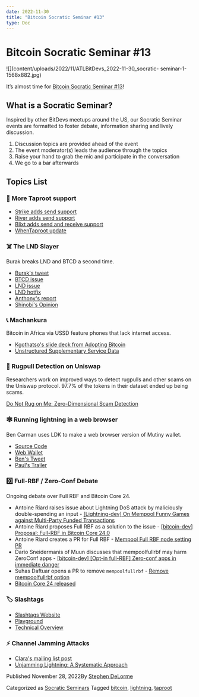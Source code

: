 ```yaml
---
date: 2022-11-30
title: "Bitcoin Socratic Seminar #13"
type: Doc
---
```

# Bitcoin Socratic Seminar #13

![](content/uploads/2022/11/ATLBitDevs_2022-11-30_socratic-
seminar-1-1568x882.jpg)

It’s almost time for [Bitcoin Socratic Seminar
#13](https://www.meetup.com/atlantabitdevs/events/289310210/)!

## What is a Socratic Seminar?

Inspired by other BitDevs meetups around the US, our Socratic Seminar events
are formatted to foster debate, information sharing and lively discussion.

  1. Discussion topics are provided ahead of the event
  2. The event moderator(s) leads the audience through the topics
  3. Raise your hand to grab the mic and participate in the conversation
  4. We go to a bar afterwards

## Topics List

### 🥕 More Taproot support

  * [Strike adds send support](https://twitter.com/WhenTaproot/status/1591151451405176832)
  * [River adds send support](https://twitter.com/WhenTaproot/status/1595516874133241856)
  * [Blixt adds send and receive support](https://github.com/hsjoberg/blixt-wallet/releases/tag/v0.6.0)
  * [WhenTaproot update](https://whentaproot.org/#support)

### ☠️ The LND Slayer

Burak breaks LND and BTCD a second time.

  * [Burak's tweet](https://twitter.com/brqgoo/status/1587397646125260802)
  * [BTCD issue](https://github.com/btcsuite/btcd/issues/1906)
  * [LND issue](https://github.com/lightningnetwork/lnd/issues/7096)
  * [LND hotfix](https://github.com/lightningnetwork/lnd/releases/tag/v0.15.4-beta)
  * [Anthony's report](https://twitter.com/ajtowns/status/1587414992961216512)
  * [Shinobi's Opinion](https://bitcoinmagazine.com/technical/exploiting-the-lightning-bug-was-ethical)

### 📞 Machankura

Bitcoin in Africa via USSD feature phones that lack internet access.

  * [Kgothatso's slide deck from Adopting Bitcoin](https://pretalx.com/media/adopting-bitcoin-2022/submissions/TN7E8E/resources/Adopting_Bitcoin_2022-1_SUFmFop.pdf)
  * [Unstructured Supplementary Service Data](https://en.wikipedia.org/wiki/Unstructured_Supplementary_Service_Data)

### 🦄 Rugpull Detection on Uniswap

Researchers work on improved ways to detect rugpulls and other scams on the
Uniswap protocol. 97.7% of the tokens in their dataset ended up being scams.

[Do Not Rug on Me: Zero-Dimensional Scam
Detection](https://arxiv.org/pdf/2201.07220.pdf)

### 🕸 Running lightning in a web browser

Ben Carman uses LDK to make a web browser version of Mutiny wallet.

  * [Source Code](https://github.com/BitcoinDevShop/mutiny-web-poc)
  * [Web Wallet](https://reckless.mutinywallet.com/)
  * [Ben's Tweet](https://twitter.com/benthecarman/status/1595395624010190850)
  * [Paul's Trailer](https://twitter.com/futurepaul/status/1595787240403501056)

### 0️⃣ Full-RBF / Zero-Conf Debate

Ongoing debate over Full RBF and Bitcoin Core 24.

  * Antoine Riard raises issue about Lightning DoS attack by maliciously double-spending an input - [[Lightning-dev] On Mempool Funny Games against Multi-Party Funded Transactions](https://lists.linuxfoundation.org/pipermail/lightning-dev/2021-May/003033.html)
  * Antoine Riard proposes Full RBF as a solution to the issue - [[bitcoin-dev] Proposal: Full-RBF in Bitcoin Core 24.0](https://lists.linuxfoundation.org/pipermail/bitcoin-dev/2021-June/019074.html)
  * Antoine Riard creates a PR for Full RBF - [Mempool Full RBF node setting PR](https://github.com/bitcoin/bitcoin/pull/25353)
  * Dario Sneidermanis of Muun discusses that mempoolfullrbf may harm ZeroConf apps - [[bitcoin-dev] [Opt-in full-RBF] Zero-conf apps in immediate danger](https://lists.linuxfoundation.org/pipermail/bitcoin-dev/2022-October/020980.html)
  * Suhas Daftuar opens a PR to remove `mempoolfullrbf` - [Remove mempoolfullrbf option](https://github.com/bitcoin/bitcoin/pull/26438)
  * [Bitcoin Core 24 released](https://github.com/bitcoin/bitcoin/releases/tag/v24.0)

### 🏷 Slashtags

  * [Slashtags Website](https://slashtags.to/)
  * [Playground](https://slashtags.to/#playground)
  * [Technical Overview](https://slashtags.to/technicals)

### ⚡️ Channel Jamming Attacks

  * [Clara's mailing list post](https://lists.linuxfoundation.org/pipermail/lightning-dev/2022-November/003740.html)
  * [Unjamming Lightning: A Systematic Approach](https://github.com/s-tikhomirov/ln-jamming-simulator/blob/master/unjamming-lightning.pdf)

Published November 28, 2022By [Stephen DeLorme](author/stephen/index.html)

Categorized as [Socratic Seminars](category/socratic-seminars/index.html)
Tagged [bitcoin](tag/bitcoin/index.html),
[lightning](tag/lightning/index.html), [taproot](tag/taproot/index.html)

#